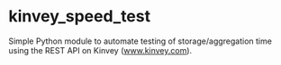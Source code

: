 kinvey_speed_test
=================

Simple Python module to automate testing of storage/aggregation time using the REST API on Kinvey (www.kinvey.com).
